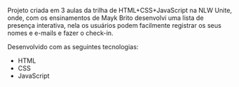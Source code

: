Projeto criada em 3 aulas da trilha de HTML+CSS+JavaScript na NLW Unite, onde, com os ensinamentos de Mayk Brito desenvolvi   uma lista de presença interativa, nela os usuários podem facilmente registrar os seus nomes e e-mails e fazer o check-in.


Desenvolvido com as seguintes tecnologias:

- HTML
- CSS
- JavaScript
